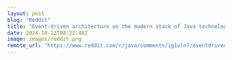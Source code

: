 ```yaml
---
layout: post
blog: "Reddit"
title: "Event-driven architecture on the modern stack of Java technologies"
date: 2024-10-12T08:22:48Z
image: images/reddit.png
remote_url: "https://www.reddit.com/r/java/comments/1g1vln7/eventdriven_architecture_on_the_modern_stack_of/"
---
```

